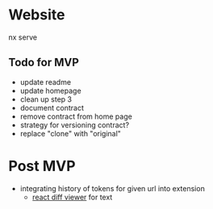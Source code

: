 # Website

nx serve

## Todo for MVP

- update readme
- update homepage
- clean up step 3
- document contract
- remove contract from home page
- strategy for versioning contract?
- replace "clone" with "original"

# Post MVP

- integrating history of tokens for given url into extension
  - [react diff viewer](https://praneshravi.in/react-diff-viewer/) for text
